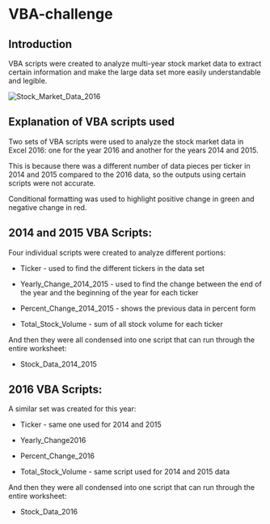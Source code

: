 # VBA-challenge

## Introduction
VBA scripts were created to analyze multi-year stock market data to extract certain information and make the large data set more easily understandable and legible.

![Stock_Market_Data_2016](https://user-images.githubusercontent.com/92385042/139359477-6e20218d-cbf1-4270-83c3-44307d0c5ae5.png)


## Explanation of VBA scripts used
Two sets of VBA scripts were used to analyze the stock market data in Excel 2016: one for the year 2016 and another for the years 2014 and 2015.

This is because there was a different number of data pieces per ticker in 2014 and 2015 compared to the 2016 data, so the outputs using certain scripts were not accurate.

Conditional formatting was used to highlight positive change in green and negative change in red.

## 2014 and 2015 VBA Scripts:
Four individual scripts were created to analyze different portions:

* Ticker - used to find the different tickers in the data set

* Yearly_Change_2014_2015 - used to find the change between the end of the year and the beginning of the year for each ticker

* Percent_Change_2014_2015 - shows the previous data in percent form

* Total_Stock_Volume - sum of all stock volume for each ticker


And then they were all condensed into one script that can run through the entire worksheet:

* Stock_Data_2014_2015

## 2016 VBA Scripts:
A similar set was created for this year:

* Ticker - same one used for 2014 and 2015

* Yearly_Change2016

* Percent_Change_2016

* Total_Stock_Volume - same script used for 2014 and 2015 data


And then they were all condensed into one script that can run through the entire worksheet:

* Stock_Data_2016

